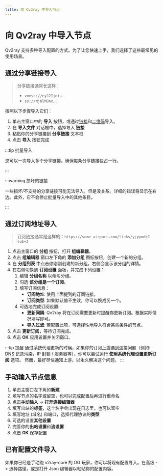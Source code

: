 ```yaml
---
title: 向 Qv2ray 中导入节点
---
```


# 向 Qv2ray 中导入节点

Qv2ray 支持多种导入配置的方式。为了让您快速上手，我们选择了这些最常见的使用场景。

## 通过分享链接导入

> 分享链接通常长这样：
> * `vmess://eyJ2Ijoi`...
> * `ss://NjNlMDAx`...

按照以下步骤导入它们：

1. 单击主窗口中的 **导入** 按钮，或通过[链接](qv2ray://open/import/link)和[二维码](qv2ray://open/import/qr)导入。
2. 在 **导入文件** 对话框中，选择导入 **链接**
3. 粘贴你的分享链接到 **分享链接** 文本框
4. 点击 **导入** 按钮完成

:::tip 批量导入

您可以一次导入多个分享链接。确保每条分享链接独占一行。

:::

:::warning 损坏的链接

一些损坏/不支持的分享链接可能无法导入，但是没关系。详细的错误将显示在右边。此外，它不会停止批量导入中的其他条目。

:::

## 通过订阅地址导入

> 订阅链接通常是这样的：`https://some-airport.com/links/yjyyodk?sub=3`

1. 点击主窗口的 **分组** 按钮，打开 **组编辑器**。
2. 点击 **组编辑器** 窗口左下角的 **添加分组** 图标按钮，创建一个新的分组。
3. 在 **分组列表** 中点击你刚刚创建的新分组，右侧会显示该分组的详情。
4. 在右侧切换到 **订阅设置** 面板，并完成下列设置：
   1. 编辑 **分组名称** 以命名分组。
   2. 勾选 **该分组是一个订阅**。
   3. 填写订阅信息：
      - **订阅地址**: 使用上面提到的订阅链接。
      - **订阅类型**: 如果默认值不生效，你可以换成另一个。
   4. 可选地完成订阅设置:
      - **更新间隔**: Qv2ray 将在订阅需要更新时提醒你更新订阅。根据实际情况填写即可。
      - **导入过滤**: 若配置此项，可选择性地导入符合某些条件的节点。
5. 点击 **更新订阅**，等待订阅完成。
6. 点击 **OK** 应用设置并关闭窗口。

:::tip 提醒
通过系统代理更新的时候，如果你的订阅上游遇到连接问题（例如: DNS 记录污染，IP 封锁 / 服务器等），你可以尝试运行 **使用系统代理设置更新订阅** 选项。 然而，最好尽快通知上游，以永久解决这个问题。
:::

## 手动输入节点信息

1. 单击主窗口左下角的**新建**
2. 填写节点的名字或留空，也可以完成配置后再进行重命名
3. 点击**手动输入** -> **打开连接编辑器**
4. 填写出站的**标签**，这个名字会出现在日志里，也可以留空
5. 填写地址 (域名) 和端口，选择代理协议的**类型**
6. 可选的设置**其他设置**
7. 完善你的**出站设置**和**流设置**
8. 点击 **OK** 保存配置

## 已有配置文件导入

如果你已经是手动跑 v2ray-core 的 OG 玩家，你可以将现有配置导入。在高级 -> 选择路径，或是打开 Json 编辑器以粘贴你的配置内容。
